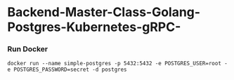 # Backend-Master-Class-Golang-Postgres-Kubernetes-gRPC-

### Run Docker

```docker run --name simple-postgres -p 5432:5432 -e POSTGRES_USER=root -e POSTGRES_PASSWORD=secret -d postgres```
